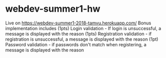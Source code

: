 # webdev-summer1-hw
Live on https://webdev-summer1-2018-tamvu.herokuapp.com/
Bonus implementation includes 
(1pts) Login validation - If login is unsuccessful, a message is displayed with the reason
(1pts) Registration validation - if registration is unsuccessful, a message is displayed with the reason
(1pt) Password validation - if passwords don't match when registering, a message is displayed with the reason
